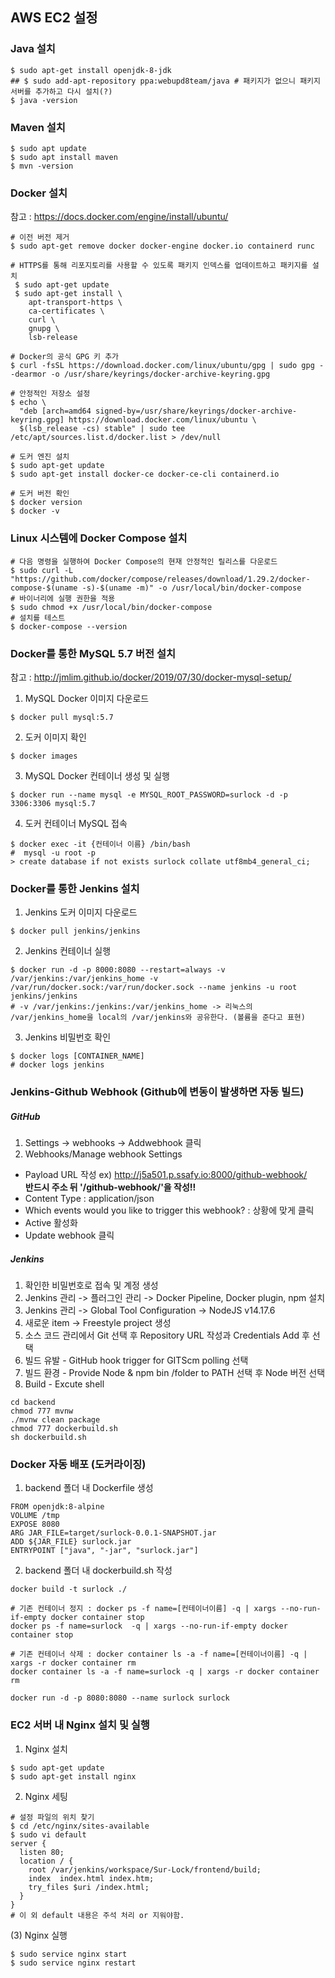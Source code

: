 ## AWS EC2 설정

### Java 설치
```
$ sudo apt-get install openjdk-8-jdk
## $ sudo add-apt-repository ppa:webupd8team/java # 패키지가 없으니 패키지 서버를 추가하고 다시 설치(?)
$ java -version
```  

### Maven 설치
```
$ sudo apt update
$ sudo apt install maven
$ mvn -version
```  

### Docker 설치  
참고 : https://docs.docker.com/engine/install/ubuntu/
```
# 이전 버전 제거
$ sudo apt-get remove docker docker-engine docker.io containerd runc  

# HTTPS를 통해 리포지토리를 사용할 수 있도록 패키지 인덱스를 업데이트하고 패키지를 설치
 $ sudo apt-get update
 $ sudo apt-get install \
    apt-transport-https \
    ca-certificates \
    curl \
    gnupg \
    lsb-release  

# Docker의 공식 GPG 키 추가
$ curl -fsSL https://download.docker.com/linux/ubuntu/gpg | sudo gpg --dearmor -o /usr/share/keyrings/docker-archive-keyring.gpg  

# 안정적인 저장소 설정
$ echo \
  "deb [arch=amd64 signed-by=/usr/share/keyrings/docker-archive-keyring.gpg] https://download.docker.com/linux/ubuntu \
  $(lsb_release -cs) stable" | sudo tee /etc/apt/sources.list.d/docker.list > /dev/null  

# 도커 엔진 설치
$ sudo apt-get update
$ sudo apt-get install docker-ce docker-ce-cli containerd.io  

# 도커 버전 확인
$ docker version
$ docker -v
```  

### Linux 시스템에 Docker Compose 설치
```
# 다음 명령을 실행하여 Docker Compose의 현재 안정적인 릴리스를 다운로드
$ sudo curl -L "https://github.com/docker/compose/releases/download/1.29.2/docker-compose-$(uname -s)-$(uname -m)" -o /usr/local/bin/docker-compose
# 바이너리에 실행 권한을 적용
$ sudo chmod +x /usr/local/bin/docker-compose
# 설치를 테스트
$ docker-compose --version
```

### Docker를 통한 MySQL 5.7 버전 설치  
참고 : http://jmlim.github.io/docker/2019/07/30/docker-mysql-setup/  
1. MySQL Docker 이미지 다운로드
```
$ docker pull mysql:5.7
```
2. 도커 이미지 확인
```
$ docker images
```
3. MySQL Docker 컨테이너 생성 및 실행
``` 
$ docker run --name mysql -e MYSQL_ROOT_PASSWORD=surlock -d -p 3306:3306 mysql:5.7
```
4.  도커 컨테이너 MySQL 접속
```
$ docker exec -it {컨테이너 이름} /bin/bash
#  mysql -u root -p
> create database if not exists surlock collate utf8mb4_general_ci;
```  

### Docker를 통한 Jenkins 설치  
1. Jenkins 도커 이미지 다운로드
```
$ docker pull jenkins/jenkins
```  
2. Jenkins 컨테이너 실행
```
$ docker run -d -p 8000:8080 --restart=always -v /var/jenkins:/var/jenkins_home -v /var/run/docker.sock:/var/run/docker.sock --name jenkins -u root jenkins/jenkins
# -v /var/jenkins:/jenkins:/var/jenkins_home -> 리눅스의 /var/jenkins_home을 local의 /var/jenkins와 공유한다. (볼륨을 준다고 표현) 
```
3. Jenkins 비밀번호 확인
```
$ docker logs [CONTAINER_NAME]
# docker logs jenkins
```  

### Jenkins-Github Webhook  (Github에 변동이 발생하면 자동 빌드)
##### GitHub  
1. Settings -> webhooks -> Addwebhook 클릭
2. Webhooks/Manage webhook Settings  
- Payload URL 작성
ex) http://j5a501.p.ssafy.io:8000/github-webhook/   
 __반드시 주소 뒤 '/github-webhook/'을 작성!!__
- Content Type : application/json
- Which events would you like to trigger this webhook? : 상황에 맞게 클릭
- Active 활성화
- Update webhook 클릭

##### Jenkins   
1. 확인한 비밀번호로 접속 및 계정 생성  
2. Jenkins 관리 -> 플러그인 관리 -> Docker Pipeline, Docker plugin, npm 설치  
3. Jenkins 관리 -> Global Tool Configuration -> NodeJS v14.17.6  
4. 새로운 item -> Freestyle project 생성  
5. 소스 코드 관리에서 Git 선택 후 Repository URL 작성과 Credentials Add 후 선택  
6. 빌드 유발 - GitHub hook trigger for GITScm polling 선택  
7. 빌드 환경 - Provide Node & npm bin /folder to PATH 선택 후 Node 버전 선택  
8. Build - Excute shell  
```
cd backend
chmod 777 mvnw
./mvnw clean package
chmod 777 dockerbuild.sh
sh dockerbuild.sh
```  

### Docker 자동 배포 (도커라이징)
1. backend 폴더 내 Dockerfile 생성
```
FROM openjdk:8-alpine
VOLUME /tmp
EXPOSE 8080
ARG JAR_FILE=target/surlock-0.0.1-SNAPSHOT.jar
ADD ${JAR_FILE} surlock.jar
ENTRYPOINT ["java", "-jar", "surlock.jar"]
```  
2. backend 폴더 내 dockerbuild.sh 작성
```
docker build -t surlock ./  

# 기존 컨테이너 정지 : docker ps -f name=[컨테이너이름] -q | xargs --no-run-if-empty docker container stop  
docker ps -f name=surlock  -q | xargs --no-run-if-empty docker container stop  

# 기존 컨테이너 삭제 : docker container ls -a -f name=[컨테이너이름] -q | xargs -r docker container rm  
docker container ls -a -f name=surlock -q | xargs -r docker container rm  

docker run -d -p 8080:8080 --name surlock surlock
```  

### EC2 서버 내 Nginx 설치 및 실행
1. Nginx 설치
```
$ sudo apt-get update
$ sudo apt-get install nginx
```  
2. Nginx 세팅
```
# 설정 파일의 위치 찾기
$ cd /etc/nginx/sites-available
$ sudo vi default
server {
  listen 80;
  location / {
    root /var/jenkins/workspace/Sur-Lock/frontend/build;
    index  index.html index.htm;
    try_files $uri /index.html;
  }
}
# 이 외 default 내용은 주석 처리 or 지워야함. 
```  
(3) Nginx 실행
```
$ sudo service nginx start
$ sudo service nginx restart
```
